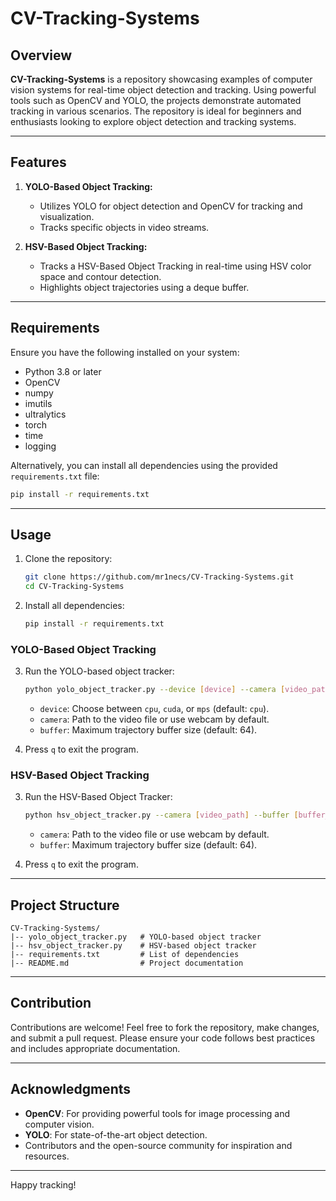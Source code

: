 # CV-Tracking-Systems

## Overview

**CV-Tracking-Systems** is a repository showcasing examples of computer vision systems for real-time object detection and tracking. Using powerful tools such as OpenCV and YOLO, the projects demonstrate automated tracking in various scenarios. The repository is ideal for beginners and enthusiasts looking to explore object detection and tracking systems.

---

## Features

1. **YOLO-Based Object Tracking:**

   - Utilizes YOLO for object detection and OpenCV for tracking and visualization.
   - Tracks specific objects in video streams.

2. **HSV-Based Object Tracking:**

   - Tracks a HSV-Based Object Tracking in real-time using HSV color space and contour detection.
   - Highlights object trajectories using a deque buffer.

---

## Requirements

Ensure you have the following installed on your system:

- Python 3.8 or later
- OpenCV
- numpy
- imutils
- ultralytics
- torch
- time
- logging

Alternatively, you can install all dependencies using the provided `requirements.txt` file:

```bash
pip install -r requirements.txt
```

---

## Usage

1. Clone the repository:

   ```bash
   git clone https://github.com/mr1necs/CV-Tracking-Systems.git
   cd CV-Tracking-Systems
   ```
2. Install all dependencies:

   ```bash
   pip install -r requirements.txt
   ```

### YOLO-Based Object Tracking


3. Run the YOLO-based object tracker:

   ```bash
   python yolo_object_tracker.py --device [device] --camera [video_path] --buffer [buffer_size]
   ```

   - `device`: Choose between `cpu`, `cuda`, or `mps` (default: `cpu`).
   - `camera`: Path to the video file or use webcam by default.
   - `buffer`: Maximum trajectory buffer size (default: 64).

4. Press `q` to exit the program.

### HSV-Based Object Tracking

3. Run the HSV-Based Object Tracker:

   ```bash
   python hsv_object_tracker.py --camera [video_path] --buffer [buffer_size]
   ```

   - `camera`: Path to the video file or use webcam by default.
   - `buffer`: Maximum trajectory buffer size (default: 64).

4. Press `q` to exit the program.

---

## Project Structure

```
CV-Tracking-Systems/
|-- yolo_object_tracker.py   # YOLO-based object tracker
|-- hsv_object_tracker.py    # HSV-based object tracker 
|-- requirements.txt         # List of dependencies
|-- README.md                # Project documentation
```

---

## Contribution

Contributions are welcome! Feel free to fork the repository, make changes, and submit a pull request. Please ensure your code follows best practices and includes appropriate documentation.

---

## Acknowledgments

- **OpenCV**: For providing powerful tools for image processing and computer vision.
- **YOLO**: For state-of-the-art object detection.
- Contributors and the open-source community for inspiration and resources.

---

Happy tracking!

